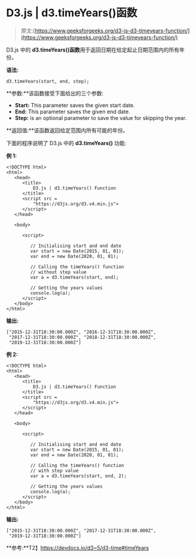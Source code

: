 # D3.js | d3.timeYears()函数

> 原文:[https://www.geeksforgeeks.org/d3-js-d3-timeyears-function/](https://www.geeksforgeeks.org/d3-js-d3-timeyears-function/)

D3.js 中的 **d3.timeYears()函数**用于返回日期在给定起止日期范围内的所有年份。

**语法:**

```
d3.timeYears(start, end, step);
```

**参数:**该函数接受下面给出的三个参数:

*   **Start:** This parameter saves the given start date.
*   **End:** This parameter saves the given end date.
*   **Step:** is an optional parameter to save the value for skipping the year.

**返回值:**该函数返回给定范围内所有可能的年份。

下面的程序说明了 D3.js 中的 **d3.timeYears()** 功能:

**例 1:**

```
<!DOCTYPE html>
<html>
   <head>
      <title>
          D3.js | d3.timeYears() Function
      </title>
      <script src =
          "https://d3js.org/d3.v4.min.js">
      </script>
   </head>

   <body>

      <script>

         // Initialising start and end date
         var start = new Date(2015, 01, 01);
         var end = new Date(2020, 01, 01);

         // Calling the timeYears() function
         // without step value
         var a = d3.timeYears(start, end);

         // Getting the years values
         console.log(a);
      </script>
   </body>
</html>
```

**输出:**

```
["2015-12-31T18:30:00.000Z", "2016-12-31T18:30:00.000Z", 
 "2017-12-31T18:30:00.000Z", "2018-12-31T18:30:00.000Z",
 "2019-12-31T18:30:00.000Z"]

```

**例 2:**

```
<!DOCTYPE html>
<html>
   <head>
      <title>
          D3.js | d3.timeYears() Function
      </title>
      <script src =
          "https://d3js.org/d3.v4.min.js">
      </script>
   </head>

   <body>

      <script>

         // Initialising start and end date
         var start = new Date(2015, 01, 01);
         var end = new Date(2020, 01, 01);

         // Calling the timeYears() function
         // with step value
         var a = d3.timeYears(start, end, 2);

         // Getting the years values
         console.log(a);
      </script>
   </body>
</html>
```

**输出:**

```
["2015-12-31T18:30:00.000Z", "2017-12-31T18:30:00.000Z", 
 "2019-12-31T18:30:00.000Z"]

```

**参考:**T2】https://devdocs.io/d3~5/d3-time#timeYears